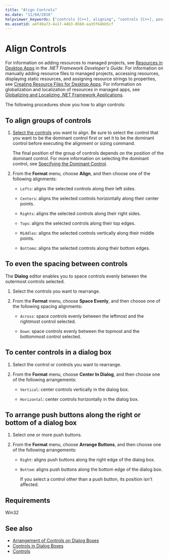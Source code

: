 ```yaml
---
title: "Align Controls"
ms.date: "11/04/2016"
helpviewer_keywords: ["controls [C++], aligning", "controls [C++], positioning", "Space Evenly command", "dialog box controls [C++], placement", "Center in Dialog command", "Arrange Buttons command", "buttons, arranging push buttons in dialog boxes", "push buttons"]
ms.assetid: a4f49a73-4a17-44b3-8568-aa35f646b5cf
---
```

# Align Controls

For information on adding resources to managed projects, see [Resources in Desktop Apps](/dotnet/framework/resources/index) in the *.NET Framework Developer's Guide*. For information on manually adding resource files to managed projects, accessing resources, displaying static resources, and assigning resource strings to properties, see [Creating Resource Files for Desktop Apps](/dotnet/framework/resources/creating-resource-files-for-desktop-apps). For information on globalization and localization of resources in managed apps, see [Globalizing and Localizing .NET Framework Applications](/dotnet/standard/globalization-localization/index).

The following procedures show you how to align controls:

## To align groups of controls

1. [Select the controls](../windows/selecting-multiple-controls.md) you want to align. Be sure to select the control that you want to be the dominant control first or set it to be the dominant control before executing the alignment or sizing command.

   The final position of the group of controls depends on the position of the dominant control. For more information on selecting the dominant control, see [Specifying the Dominant Control](../windows/specifying-the-dominant-control.md).

1. From the **Format** menu, choose **Align**, and then choose one of the following alignments:

   - `Lefts`: aligns the selected controls along their left sides.

   - `Centers`: aligns the selected controls horizontally along their center points.

   - `Rights`: aligns the selected controls along their right sides.

   - `Tops`: aligns the selected controls along their top edges.

   - `Middles`: aligns the selected controls vertically along their middle points.

   - `Bottoms`: aligns the selected controls along their bottom edges.

## To even the spacing between controls

The **Dialog** editor enables you to space controls evenly between the outermost controls selected.

1. Select the controls you want to rearrange.

1. From the **Format** menu, choose **Space Evenly**, and then choose one of the following spacing alignments:

   - `Across`: space controls evenly between the leftmost and the rightmost control selected.

   - `Down`: space controls evenly between the topmost and the bottommost control selected.

## To center controls in a dialog box

1. Select the control or controls you want to rearrange.

1. From the **Format** menu, choose **Center In Dialog**, and then choose one of the following arrangements:

   - `Vertical`: center controls vertically in the dialog box.

   - `Horizontal`: center controls horizontally in the dialog box.

## To arrange push buttons along the right or bottom of a dialog box

1. Select one or more push buttons.

1. From the **Format** menu, choose **Arrange Buttons**, and then choose one of the following arrangements:

   - `Right`: aligns push buttons along the right edge of the dialog box.

   - `Bottom`: aligns push buttons along the bottom edge of the dialog box.

       If you select a control other than a push button, its position isn't affected.

## Requirements

Win32

## See also

- [Arrangement of Controls on Dialog Boxes](../windows/arrangement-of-controls-on-dialog-boxes.md)
- [Controls in Dialog Boxes](../windows/controls-in-dialog-boxes.md)
- [Controls](../mfc/controls-mfc.md)
